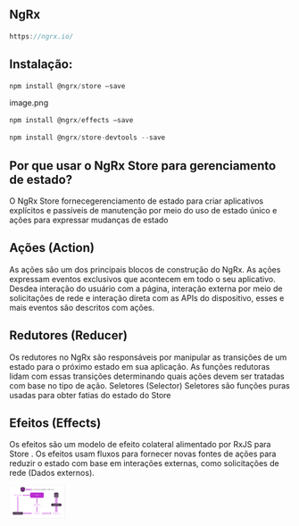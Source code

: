 ## NgRx

```js
https://ngrx.io/
```

## Instalação:

```js
npm install @ngrx/store –save
```

image.png

```js
npm install @ngrx/effects –save
```

```js
npm install @ngrx/store-devtools --save
```

## Por que usar o NgRx Store para gerenciamento de estado?

O NgRx Store fornecegerenciamento de estado para criar aplicativos explícitos e
passíveis de manutenção por meio do uso de estado único e ações para expressar
mudanças de estado

## Ações (Action)

As ações são um dos principais blocos de construção do NgRx. As ações expressam
eventos exclusivos que acontecem em todo o seu aplicativo. Desdea interação do
usuário com a página, interação externa por meio de solicitações de rede e
interação direta com as APIs do dispositivo, esses e mais eventos são descritos
com ações.

## Redutores (Reducer)

Os redutores no NgRx são responsáveis por manipular as transições de um estado
para o próximo estado em sua aplicação. As funções redutoras lidam com essas
transições determinando quais ações devem ser tratadas com base no tipo de ação.
Seletores (Selector) Seletores são funções puras usadas para obter fatias do
estado do Store

## Efeitos (Effects)

Os efeitos são um modelo de efeito colateral alimentado por RxJS para Store . Os
efeitos usam fluxos para fornecer novas fontes de ações para reduzir o estado
com base em interações externas, como solicitações de rede (Dados externos).

<img src="img/ngrxImg.png" width=100>
